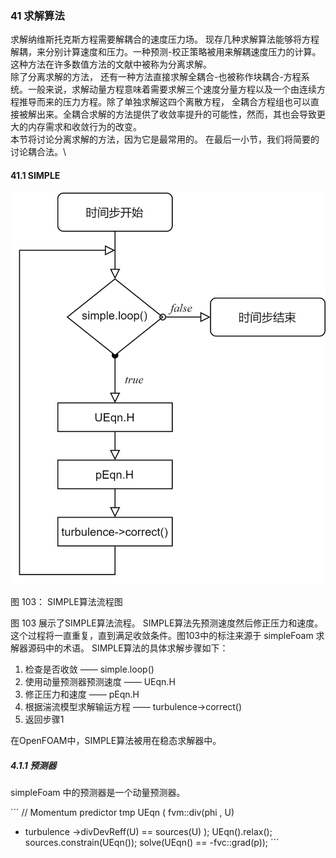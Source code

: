 ### 41 求解算法

求解纳维斯托克斯方程需要解耦合的速度压力场。 现存几种求解算法能够将方程解耦，来分别计算速度和压力。一种预测-校正策略被用来解耦速度压力的计算。这种方法在许多数值方法的文献中被称为分离求解。\
除了分离求解的方法， 还有一种方法直接求解全耦合-也被称作块耦合-方程系统。一般来说，求解动量方程意味着需要求解三个速度分量方程以及一个由连续方程推导而来的压力方程。除了单独求解这四个离散方程， 全耦合方程组也可以直接被解出来。全耦合求解的方法提供了收敛率提升的可能性，然而，其也会导致更大的内存需求和收敛行为的改变。\
本节将讨论分离求解的方法，因为它是最常用的。 在最后一小节，我们将简要的讨论耦合法。\

#### 41.1 SIMPLE
![图 103: SIMPLE算法流程图](images/fig103.PNG)

图 103： SIMPLE算法流程图

图 103 展示了SIMPLE算法流程。 SIMPLE算法先预测速度然后修正压力和速度。这个过程将一直重复，直到满足收敛条件。图103中的标注来源于 $\text{simpleFoam}$ 求解器源码中的术语。 SIMPLE算法的具体求解步骤如下：
1. 检查是否收敛 —— $\text{simple.loop()}$
2. 使用动量预测器预测速度 —— $\text{UEqn.H}$
3. 修正压力和速度 —— $\text{pEqn.H}$
4. 根据湍流模型求解输运方程 —— $\text{turbulence->correct()}$
5. 返回步骤1

在OpenFOAM中，SIMPLE算法被用在稳态求解器中。

##### 4.1.1 预测器

$\text{simpleFoam}$ 中的预测器是一个动量预测器。

´´´
// Momentum predictor 
tmp <fvVectorMatrix > UEqn
( fvm::div(phi , U)
+ turbulence ->divDevReff(U) ==
sources(U) ); UEqn().relax(); sources.constrain(UEqn());
solve(UEqn() == -fvc::grad(p));
´´´
   